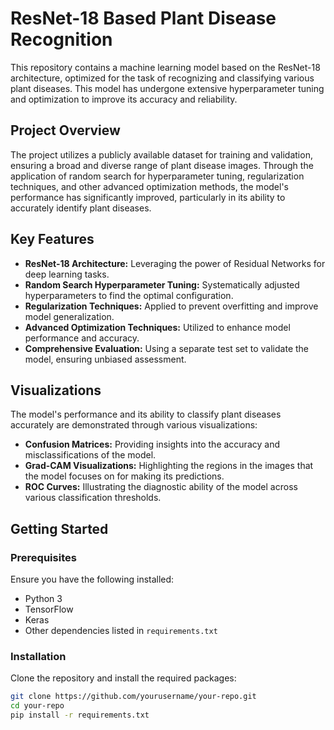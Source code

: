 # ResNet-18 Based Plant Disease Recognition

This repository contains a machine learning model based on the ResNet-18 architecture, optimized for the task of recognizing and classifying various plant diseases. This model has undergone extensive hyperparameter tuning and optimization to improve its accuracy and reliability.

## Project Overview

The project utilizes a publicly available dataset for training and validation, ensuring a broad and diverse range of plant disease images. Through the application of random search for hyperparameter tuning, regularization techniques, and other advanced optimization methods, the model's performance has significantly improved, particularly in its ability to accurately identify plant diseases.

## Key Features

- **ResNet-18 Architecture:** Leveraging the power of Residual Networks for deep learning tasks.
- **Random Search Hyperparameter Tuning:** Systematically adjusted hyperparameters to find the optimal configuration.
- **Regularization Techniques:** Applied to prevent overfitting and improve model generalization.
- **Advanced Optimization Techniques:** Utilized to enhance model performance and accuracy.
- **Comprehensive Evaluation:** Using a separate test set to validate the model, ensuring unbiased assessment.

## Visualizations

The model's performance and its ability to classify plant diseases accurately are demonstrated through various visualizations:

- **Confusion Matrices:** Providing insights into the accuracy and misclassifications of the model.
- **Grad-CAM Visualizations:** Highlighting the regions in the images that the model focuses on for making its predictions.
- **ROC Curves:** Illustrating the diagnostic ability of the model across various classification thresholds.

## Getting Started

### Prerequisites

Ensure you have the following installed:
- Python 3
- TensorFlow
- Keras
- Other dependencies listed in `requirements.txt`

### Installation

Clone the repository and install the required packages:

```bash
git clone https://github.com/yourusername/your-repo.git
cd your-repo
pip install -r requirements.txt
